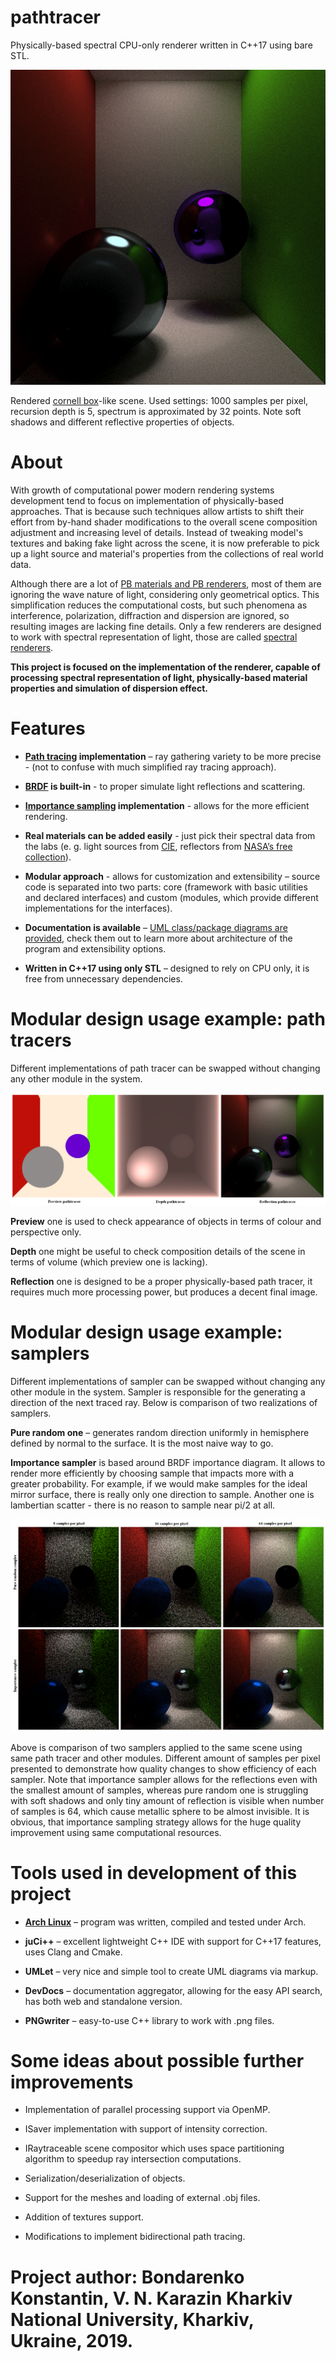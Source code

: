 # pathtracer
Physically-based spectral CPU-only renderer written in C++17 using bare STL.

![cornell_box](https://github.com/feather-light/pathtracer/blob/master/docs/output_examples/cornell_box.png)

Rendered [cornell box](https://en.wikipedia.org/wiki/Cornell_box)-like scene. Used settings: 1000 samples per pixel, recursion depth is 5, spectrum is approximated by 32 points. Note soft shadows and different reflective properties of objects. 

# About
  With growth of computational power modern rendering systems development tend to focus on implementation of physically-based approaches. That is because such techniques allow artists to shift their effort from by-hand shader modifications to the overall scene composition adjustment and increasing level of details. Instead of tweaking model's textures and baking fake light across the scene, it is now preferable to pick up a light source and material's properties from the collections of real world data.

  Although there are a lot of [PB materials and PB renderers](https://en.wikipedia.org/wiki/Physically_based_rendering), most of them are ignoring the wave nature of light, considering only geometrical optics. This simplification reduces the computational costs, but such phenomena as interference, polarization, diffraction and dispersion are ignored, so resulting images are lacking fine details. Only a few renderers are designed to work with spectral representation of light, those are called [spectral renderers](https://en.wikipedia.org/wiki/Spectral_rendering).

  **This project is focused on the implementation of the renderer, capable of processing spectral representation of light, physically-based material properties and simulation of dispersion effect.**
  
# Features
- **[Path tracing](https://en.wikipedia.org/wiki/Path_tracing) implementation** – ray gathering variety to be more precise - (not to confuse with much simplified ray tracing approach).

- **[BRDF](https://en.wikipedia.org/wiki/Bidirectional_reflectance_distribution_function) is built-in** - to proper simulate light reflections and scattering.

- **[Importance sampling](http://www.pbr-book.org/3ed-2018/Monte_Carlo_Integration/Importance_Sampling.html) implementation** - allows for the more efficient rendering. 

- **Real materials can be added easily** - just pick their spectral data from the labs (e. g. light sources from [CIE](https://en.wikipedia.org/wiki/International_Commission_on_Illumination), reflectors from [NASA’s free collection](https://speclib.jpl.nasa.gov/)).

- **Modular approach** - allows for customization and extensibility – source code is separated into two parts: core (framework with basic utilities and declared interfaces) and custom (modules, which provide different implementations for the interfaces).

- **Documentation is available** – [UML class/package diagrams are provided](https://github.com/feather-light/pathtracer/blob/master/docs/uml_diagrams/Pathtracer_UML.pdf), check them out to learn more about architecture of the program and extensibility options.

- **Written in C++17 using only STL** – designed to rely on CPU only, it is free from unnecessary dependencies.

# Modular design usage example: path tracers
Different implementations of path tracer can be swapped without changing any other module in the system.

![pathtracers](https://github.com/feather-light/pathtracer/blob/master/docs/output_examples/pathtracers.png)

**Preview** one is used to check appearance of objects in terms of colour and perspective only.

**Depth** one might be useful to check composition details of the scene in terms of volume (which preview one is lacking).

**Reflection** one is designed to be a proper physically-based path tracer, it requires much more processing power, but produces a decent final image. 

# Modular design usage example: samplers
Different implementations of sampler can be swapped without changing any other module in the system.
Sampler is responsible for the generating a direction of the next traced ray. Below is comparison of two realizations of samplers.

**Pure random one** – generates random direction uniformly in hemisphere defined by normal to the surface. It is the most naive way to go.  

**Importance sampler** is based around BRDF importance diagram. It allows to render more efficiently by choosing sample that impacts more with a greater probability. For example, if we would make samples for the ideal mirror surface, there is really only one direction to sample. Another one is lambertian scatter - there is no reason to sample near pi/2 at all.

![samplers](https://github.com/feather-light/pathtracer/blob/master/docs/output_examples/samplers.png)

Above is comparison of two samplers applied to the same scene using same path tracer and other modules. Different amount of samples per pixel presented to demonstrate how quality changes to show efficiency of each sampler. Note that importance sampler allows for the reflections even with the smallest amount of samples, whereas pure random one is struggling with soft shadows and only tiny amount of reflection is visible when number of samples is 64, which cause metallic sphere to be almost invisible. 
It is obvious, that importance sampling strategy allows for the huge quality improvement using same computational resources.

# Tools used in development of this project
- **[Arch Linux](https://wiki.archlinux.org/index.php/Arch_Linux)** – program was written, compiled and tested under Arch.

- **juCi++** – excellent lightweight C++ IDE with support for C++17 features, uses Clang and Cmake. 

- **UMLet** – very nice and simple tool to create UML diagrams via markup.

- **DevDocs** – documentation aggregator, allowing for the easy API search, has both web and standalone version.

- **PNGwriter** – easy-to-use C++ library to work with .png files.
 
# Some ideas about possible further improvements

- Implementation of parallel processing support via OpenMP.

- ISaver implementation with support of intensity correction.

- IRaytraceable scene compositor which uses space partitioning algorithm to speedup ray intersection computations.

- Serialization/deserialization of objects.

- Support for the meshes and loading of external .obj files.

- Addition of textures support.

- Modifications to implement bidirectional path tracing.

# Project author: Bondarenko Konstantin, V. N. Karazin Kharkiv National University, Kharkiv, Ukraine, 2019.
